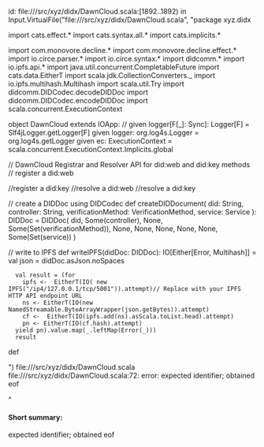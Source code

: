 id: file://<WORKSPACE>/src/xyz/didx/DawnCloud.scala:[1892..1892) in Input.VirtualFile("file://<WORKSPACE>/src/xyz/didx/DawnCloud.scala", "package xyz.didx

import cats.effect.*
import cats.syntax.all.*
import cats.implicits.*

import com.monovore.decline.*
import com.monovore.decline.effect.*
import io.circe.parser.*
import io.circe.syntax.*
import didcomm.*
import io.ipfs.api.*
import java.util.concurrent.CompletableFuture
import cats.data.EitherT
import scala.jdk.CollectionConverters._
import io.ipfs.multihash.Multihash
import scala.util.Try
import didcomm.DIDCodec.decodeDIDDoc
import didcomm.DIDCodec.encodeDIDDoc
import scala.concurrent.ExecutionContext

object DawnCloud extends IOApp:
  // given logger[F[_]: Sync]: Logger[F] = Slf4jLogger.getLogger[F]
  given logger: org.log4s.Logger = org.log4s.getLogger
  given ec: ExecutionContext =
    scala.concurrent.ExecutionContext.Implicits.global

  // DawnCloud Registrar and Resolver API  for did:web and did:key methods
  // register a did:web

  //register a did:key
  //resolve a did:web
  //resolve a did:key

  // create a DIDDoc using DIDCodec
  def createDIDDocument(
       did: String,
       controller: String,
       verificationMethod: VerificationMethod,
       service: Service
   ): DIDDoc =
     DIDDoc(
       did,
       Some(controller),
       None,
       Some(Set(verificationMethod)),
       None,
       None,
       None,
       None,
       None,
       Some(Set(service))
     )

  
  // write to IPFS
  def writeIPFS(didDoc: DIDDoc): IO[Either[Error, Multihash]] = 
      val json =  didDoc.asJson.noSpaces
     
      val result = (for 
        ipfs <-  EitherT(IO( new IPFS("/ip4/127.0.0.1/tcp/5001")).attempt)// Replace with your IPFS HTTP API endpoint URL
        ns <- EitherT(IO(new NamedStreamable.ByteArrayWrapper(json.getBytes)).attempt)
        cf <-  EitherT(IO(ipfs.add(ns).asScala.toList.head).attempt)
        pn <- EitherT(IO(cf.hash).attempt)
      yield pn).value.map(_.leftMap(Error(_)))
      result

      
  def
  
  
")
file://<WORKSPACE>/src/xyz/didx/DawnCloud.scala
file://<WORKSPACE>/src/xyz/didx/DawnCloud.scala:72: error: expected identifier; obtained eof

^
#### Short summary: 

expected identifier; obtained eof